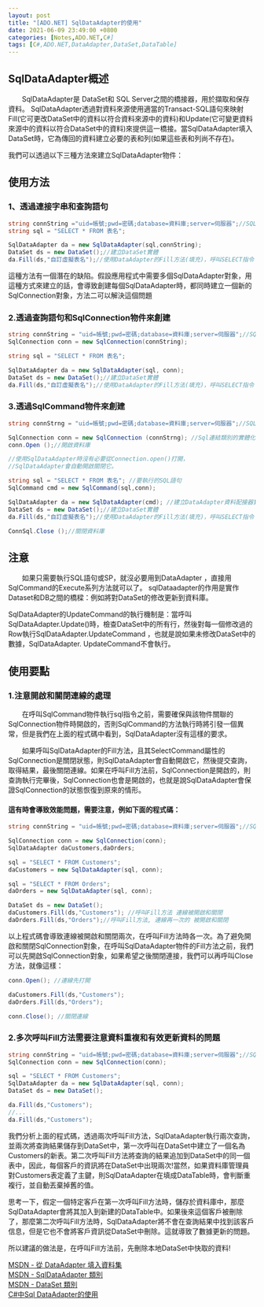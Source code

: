 ```yaml
---
layout: post
title: "[ADO.NET] SqlDataAdapter的使用"
date: 2021-06-09 23:49:00 +0800
categories: [Notes,ADO.NET,C#]
tags: [C#,ADO.NET,DataAdapter,DataSet,DataTable]
---
```



## SqlDataAdapter概述

　　SqlDataAdapter是 DataSet和 SQL Server之間的橋接器，用於擷取和保存資料。 SqlDataAdapter透過對資料來源使用適當的Transact-SQL語句來映射Fill(它可更改DataSet中的資料以符合資料來源中的資料)和Update(它可變更資料來源中的資料以符合DataSet中的資料)來提供這一橋接。當SqlDataAdapter填入 DataSet時，它為傳回的資料建立必要的表和列(如果這些表和列尚不存在)。

我們可以透過以下三種方法來建立SqlDataAdapter物件：

## 使用方法

### 1、透過連接字串和查詢語句

```c#
string connString ="uid=帳號;pwd=密碼;database=資料庫;server=伺服器";//SQL Server連結字串
string sql = "SELECT * FROM 表名";

SqlDataAdapter da = new SqlDataAdapter(sql,connString);
DataSet ds = new DataSet();//建立DataSet實體
da.Fill(ds,"自訂虛擬表名");//使用DataAdapter的Fill方法(填充)，呼叫SELECT指令
```

這種方法有一個潛在的缺陷。假設應用程式中需要多個SqlDataAdapter對象，用這種方式來建立的話，會導致創建每個SqlDataAdapter時，都同時建立一個新的SqlConnection對象，方法二可以解決這個問題

### 2.透過查詢語句和SqlConnection物件來創建

```c#
string connString = "uid=帳號;pwd=密碼;database=資料庫;server=伺服器";//SQL Server連結字串
SqlConnection conn = new SqlConnection(connString);

string sql = "SELECT * FROM 表名";

SqlDataAdapter da = new SqlDataAdapter(sql, conn);
DataSet ds = new DataSet();//建立DataSet實體
da.Fill(ds,"自訂虛擬表名");//使用DataAdapter的Fill方法(填充)，呼叫SELECT指令
```

### 3.透過SqlCommand物件來創建

```c#
string connStrng = "uid=帳號;pwd=密碼;database=資料庫;server=伺服器";//SQL Server連結字串

SqlConnection conn = new SqlConnection (connStrng); //Sql連結類別的實體化
conn.Open ();//開啟資料庫

//使用SqlDataAdapter時沒有必要從Connection.open()打開，
//SqlDataAdapter會自動開啟關閉它。

string sql = "SELECT * FROM 表名"; //要執行的SQL語句
SqlCommand cmd = new SqlCommand(sql,conn);

SqlDataAdapter da = new SqlDataAdapter(cmd); //建立DataAdapter資料配接器實體
DataSet ds = new DataSet();//建立DataSet實體
da.Fill(ds,"自訂虛擬表名");//使用DataAdapter的Fill方法(填充)，呼叫SELECT指令

ConnSql.Close ();//關閉資料庫
```

## 注意

　　如果只需要執行SQL語句或SP，就沒必要用到DataAdapter ，直接用SqlCommand的Execute系列方法就可以了。 sqlDataadapter的作用是實作Dataset和DB之間的橋樑：例如將對DataSet的修改更新到資料庫。

SqlDataAdapter的UpdateCommand的執行機制是：當呼叫SqlDataAdapter.Update()時，檢查DataSet中的所有行，然後對每一個修改過的Row執行SqlDataAdapter.UpdateCommand ，也就是說如果未修改DataSet中的數據，SqlDataAdapter. UpdateCommand不會執行。

## 使用要點
### 1.注意開啟和關閉連線的處理

　　在呼叫SqlCommand物件執行sql指令之前，需要確保與該物件關聯的SqlConnection物件時開啟的，否則SqlCommand的方法執行時將引發一個異常，但是我們在上面的程式碼中看到，SqlDataAdapter沒有這樣的要求。

　　如果呼叫SqlDataAdapter的Fill方法，且其SelectCommand屬性的SqlConnection是關閉狀態，則SqlDataAdapter會自動開啟它，然後提交查詢，取得結果，最後關閉連線。如果在呼叫Fill方法前，SqlConnection是開啟的，則查詢執行完畢後，SqlConnection也會是開啟的，也就是說SqlDataAdapter會保證SqlConnection的狀態恢復到原來的情形。
            
#### 這有時會導致效能問題，需要注意，例如下面的程式碼：

```c#
string connString = "uid=帳號;pwd=密碼;database=資料庫;server=伺服器";//SQL Server連結字串

SqlConnection conn = new SqlConnection(conn);
SqlDataAdapter daCustomers,daOrders;

sql = "SELECT * FROM Customers";
daCustomers = new SqlDataAdapter(sql, conn);

sql = "SELECT * FROM Orders";
daOrders = new SqlDataAdapter(sql, conn);

DataSet ds = new DataSet();
daCustomers.Fill(ds,"Customers"); //呼叫Fill方法 連線被開啟和關閉
daOrders.Fill(ds,"Orders");//呼叫Fill方法, 連線再一次的 被開啟和關閉
```

以上程式碼會導致連線被開啟和關閉兩次，在呼叫Fill方法時各一次。為了避免開啟和關閉SqlConnection對象，在呼叫SqlDataAdapter物件的Fill方法之前，我們可以先開啟SqlConnection對象，如果希望之後關閉連接，我們可以再呼叫Close方法，就像這樣：

```c#
conn.Open(); //連線先打開

daCustomers.Fill(ds,"Customers");
daOrders.Fill(ds,"Orders");

conn.Close(); //關閉連線
```

### 2.多次呼叫Fill方法需要注意資料重複和有效更新資料的問題

```c#
string connString = "uid=帳號;pwd=密碼;database=資料庫;server=伺服器";//SQL Server連結字串
SqlConnection conn = new SqlConnection(conn);

sql = "SELECT * FROM Customers";
SqlDataAdapter da = new SqlDataAdapter(sql, conn);
DataSet ds = new DataSet();

da.Fill(ds,"Customers");
//...
da.Fill(ds,"Customers");
```

我們分析上面的程式碼，透過兩次呼叫Fill方法，SqlDataAdapter執行兩次查詢，並兩次將查詢結果儲存到DataSet中，第一次呼叫在DataSet中建立了一個名為Customers的新表。第二次呼叫Fill方法將查詢的結果追加到DataSet中的同一個表中，因此，每個客戶的資訊將在DataSet中出現兩次!當然，如果資料庫管理員對Customers表定義了主鍵，則SqlDataAdapter在填成DataTable時，會判斷重複行，並自動丟棄掉舊的值。

思考一下，假定一個特定客戶在第一次呼叫Fill方法時，儲存於資料庫中，那麼SqlDataAdapter會將其加入到新建的DataTable中。如果後來這個客戶被刪除了，那麼第二次呼叫Fill方法時，SqlDataAdapter將不會在查詢結果中找到該客戶信息，但是它也不會將客戶資訊從DataSet中刪除。這就導致了數據更新的問題。

所以建議的做法是，在呼叫Fill方法前，先刪除本地DataSet中快取的資料!



[MSDN - 從 DataAdapter 填入資料集](https://learn.microsoft.com/zh-tw/dotnet/framework/data/adonet/populating-a-dataset-from-a-dataadapter)      
[MSDN - SqlDataAdapter 類別](https://learn.microsoft.com/zh-tw/dotnet/api/system.data.sqlclient.sqldataadapter?view=netframework-4.8.1&viewFallbackFrom=dotnet-plat-ext-5.0)        
[MSDN - DataSet 類別](https://learn.microsoft.com/zh-tw/dotnet/api/system.data.dataset?view=net-8.0)        
[C#中Sql DataAdapter的使用](https://www.cnblogs.com/winformasp/articles/12028135.html)